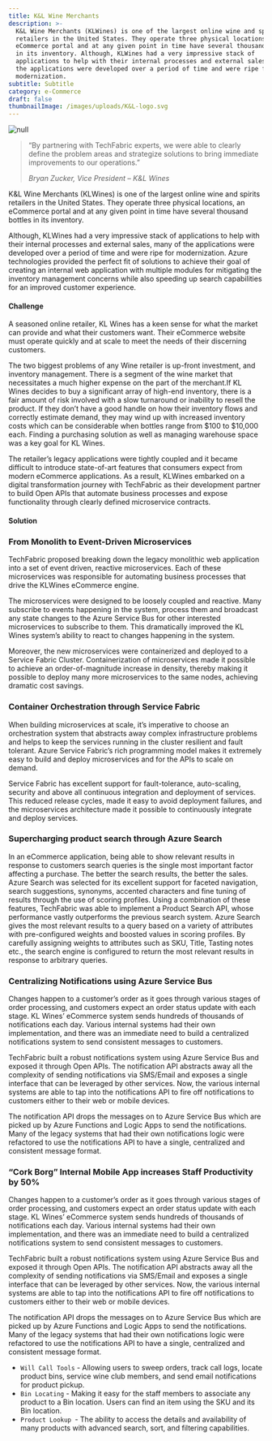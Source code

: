 ```yaml
---
title: K&L Wine Merchants
description: >-
  K&L Wine Merchants (KLWines) is one of the largest online wine and spirits
  retailers in the United States. They operate three physical locations, an
  eCommerce portal and at any given point in time have several thousand bottles
  in its inventory. Although, KLWines had a very impressive stack of
  applications to help with their internal processes and external sales, many of
  the applications were developed over a period of time and were ripe for
  modernization.
subtitle: Subtitle
category: e-Commerce
draft: false
thumbnailImage: /images/uploads/K&L-logo.svg
---
```

![null](/images/uploads/iPhoneX_Angled_CorkBorg@2x@2x.png)

> “By partnering with TechFabric experts, we were able to clearly define the problem areas and strategize solutions to bring immediate improvements to our operations.”
>
> _Bryan Zucker, Vice President – K&L Wines_

K&L Wine Merchants (KLWines) is one of the largest online wine and spirits retailers in the United States. 
They operate three physical locations, an eCommerce portal and at any given point in time have several thousand bottles in its inventory. 

Although, KLWines had a very impressive stack of applications to help with their internal processes and external sales, many of 
the applications were developed over a period of time and were ripe for modernization. Azure technologies provided the perfect fit
of solutions to achieve their goal of creating an internal web application with multiple modules for mitigating the inventory 
management concerns while also speeding up search capabilities for an improved customer experience.

#### Challenge

A seasoned online retailer, KL Wines has a keen sense for what the market can provide and what their customers want. Their 
eCommerce website must operate quickly and at scale to meet the needs of their discerning customers. 

The two biggest problems of any Wine retailer is up-front investment, and inventory management. There is a segment of the wine 
market that necessitates a much higher expense on the part of the merchant.If KL Wines decides to buy a significant array of 
high-end inventory, there is a fair amount of risk involved with a slow turnaround or inability to resell the product. If they don’t have 
a good handle on how their inventory flows and correctly estimate demand, they may wind up with increased inventory costs 
which can be considerable when bottles range from $100 to $10,000 each. Finding a purchasing solution as well as managing 
warehouse space was a key goal for KL Wines. 

The retailer’s legacy applications were tightly coupled and it became difficult to introduce state-of-art features that consumers
expect from modern eCommerce applications. As a result, KLWines embarked on a digital transformation journey with TechFabric 
as their development partner to build Open APIs that automate business processes and expose functionality through clearly 
defined microservice contracts.

#### Solution

### From Monolith to Event-Driven Microservices

TechFabric proposed breaking down the legacy monolithic web application into a set of event driven, reactive microservices. Each of these microservices was responsible for automating business processes that drive the KLWines eCommerce engine. 

The microservices were designed to be loosely coupled and reactive. Many subscribe to events happening in the system, process them and broadcast any state changes to the Azure Service Bus for other interested microservices to subscribe to them. This dramatically improved the KL Wines system’s ability to react to changes happening in the system. 

Moreover, the new microservices were containerized and deployed to a Service Fabric Cluster. Containerization of microservices made it possible to achieve an order-of-magnitude increase in density, thereby making it possible to deploy many more microservices to the same nodes, achieving dramatic cost savings.

### Container Orchestration through Service Fabric

When building microservices at scale, it’s imperative to choose an orchestration system that abstracts away complex infrastructure problems and helps to keep the services running in the cluster resilient and fault tolerant. Azure Service Fabric’s rich programming model makes it extremely easy to build and deploy microservices and for the APIs to scale on demand.

Service Fabric has excellent support for fault-tolerance, auto-scaling, security and above all continuous integration and deployment of services. This reduced release cycles, made it easy to avoid deployment failures, and the microservices architecture made it possible to continuously integrate and deploy services.

### Supercharging product search through Azure Search

In an eCommerce application, being able to show relevant results in response to customers search queries is the single most important factor affecting a purchase. The better the search results, the better the sales. Azure Search was selected for its excellent support for faceted navigation, search suggestions, synonyms, accented characters and fine tuning of results through the use of scoring profiles. Using a combination of these features, TechFabric was able to implement a Product Search API, whose performance vastly outperforms the previous search system. Azure Search gives the most relevant results to a query based on a variety of attributes with pre-configured weights and boosted values in scoring profiles. By carefully assigning weights to attributes such as SKU, Title, Tasting notes etc., the search engine is configured to return the most relevant results in response to arbitrary queries.

### Centralizing Notifications using Azure Service Bus

Changes happen to a customer’s order as it goes through various stages of order processing, and customers expect an order status update with each stage. KL Wines’ eCommerce system sends hundreds of thousands of notifications each day. Various internal systems had their own implementation, and there was an immediate need to build a centralized notifications system to send consistent messages to customers. 

TechFabric built a robust notifications system using Azure Service Bus and exposed it through Open APIs. The notification API abstracts away all the complexity of sending notifications via SMS/Email and exposes a single interface that can be leveraged by other services. Now, the various internal systems are able to tap into the notifications API to fire off notifications to customers either to their web or mobile devices. 

The notification API drops the messages on to Azure Service Bus which are picked up by Azure Functions and Logic Apps to send the notifications. Many of the legacy systems that had their own notifications logic were refactored to use the notifications API to have a single, centralized and consistent message format.

### “Cork Borg” Internal Mobile App increases Staff Productivity by 50%

Changes happen to a customer’s order as it goes through various stages of order processing, and customers expect an order status update with each stage. KL Wines’ eCommerce system sends hundreds of thousands of notifications each day. Various internal systems had their own implementation, and there was an immediate need to build a centralized notifications system to send consistent messages to customers. 

TechFabric built a robust notifications system using Azure Service Bus and exposed it through Open APIs. The notification API abstracts away all the complexity of sending notifications via SMS/Email and exposes a single interface that can be leveraged by other services. Now, the various internal systems are able to tap into the notifications API to fire off notifications to customers either to their web or mobile devices. 

The notification API drops the messages on to Azure Service Bus which are picked up by Azure Functions and Logic Apps to send the notifications. Many of the legacy systems that had their own notifications logic were refactored to use the notifications API to have a single, centralized and consistent message format.

* `Will Call Tools` - Allowing users to sweep orders, track call logs, locate product bins, service wine club members, and send email notifications for product pickup.
* `Bin Locating` - Making it easy for the staff members to associate any product to a Bin location. Users can find an item using the SKU and its Bin location.
* `Product Lookup `- The ability to access the details and availability of many products with advanced search, sort, and filtering capabilities.
